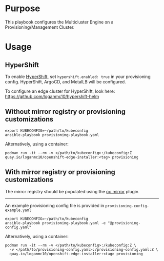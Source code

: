 # Purpose
This playbook configures the Multicluster Engine on a Provisioning/Management Cluster.

# Usage
## HyperShift
To enable [HyperShift](https://hypershift-docs.netlify.app/), set ```hypershift.enabled: true``` in your provisioning config. HyperShift, ArgoCD, and MetalLB will be configured.

To configure an edge cluster for HyperShift, look here: https://github.com/loganmc10/hypershift-helm
## Without mirror registry or provisioning customizations
```
export KUBECONFIG=~/path/to/kubeconfig
ansible-playbook provisioning-playbook.yaml
```
Alternatively, using a container:
```
podman run -it --rm -v </path/to/kubeconfig>:/kubeconfig:Z quay.io/loganmc10/openshift-edge-installer:<tag> provisioning
```
## With mirror registry or provisioning customizations
The mirror registry should be populated using the [oc mirror](https://docs.openshift.com/container-platform/latest/installing/disconnected_install/installing-mirroring-disconnected.html) plugin.

---

An example provisioning config file is provided in ```provisioning-config-example.yaml```
```
export KUBECONFIG=~/path/to/kubeconfig
ansible-playbook provisioning-playbook.yaml -e "@provisioning-config.yaml"
```
Alternatively, using a container:
```
podman run -it --rm -v </path/to/kubeconfig>:/kubeconfig:Z \
  -v </path/to/provisioning-config.yaml>:/provisioning-config.yaml:Z \
  quay.io/loganmc10/openshift-edge-installer:<tag> provisioning
```
